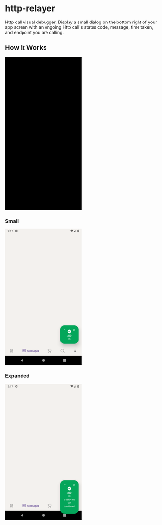 # http-relayer

Http call visual debugger. Display a small dialog on the bottom right of your app screen with an ongoing Http call's status code, message, time taken, and endpoint you are calling.

## How it Works

<img src="httprelayer.gif" width="250">

### Small

<img src="screenshot_small.png" width="250">

### Expanded

<img src="screenshot_expanded.png" width="250">
